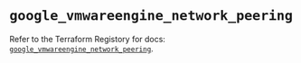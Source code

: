 # `google_vmwareengine_network_peering`

Refer to the Terraform Registory for docs: [`google_vmwareengine_network_peering`](https://registry.terraform.io/providers/hashicorp/google-beta/5.26.0/docs/resources/google_vmwareengine_network_peering).
